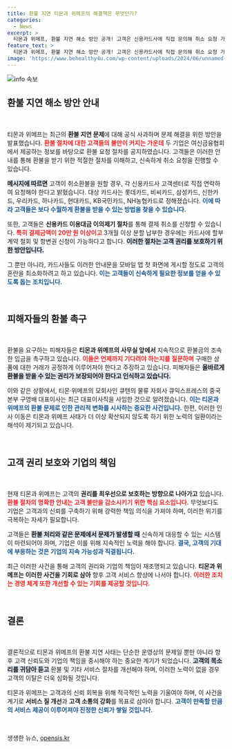 ```yaml
---
title: 환불 지연 티몬과 위메프의 해결책은 무엇인가?
categories:
  - News
excerpt: >
  티몬과 위메프, 환불 지연 해소 방안 공개! 고객은 신용카드사에 직접 문의해 취소 요청 가능하며, 피해자들은 빠른 환불을 촉구 중. 큐텐의 물류 자회사 대표도 사퇴해 이 사태에 대한 우려가 커지고 있습니다. 클릭하여 자세한 내용을 확인하세요!
feature_text: >
  티몬과 위메프, 환불 지연 해소 방안 공개! 고객은 신용카드사에 직접 문의해 취소 요청 가능하며, 피해자들은 빠른 환불을 촉구 중. 큐텐의 물류 자회사 대표도 사퇴해 이 사태에 대한 우려가 커지고 있습니다. 클릭하여 자세한 내용을 확인하세요!
image: 'https://www.behealthy4u.com/wp-content/uploads/2024/06/unnamed-file.png'
---
```


<p><img src="https://www.behealthy4u.com/wp-content/uploads/2024/06/unnamed-file.png" alt="info 속보" /></p>

<h2 data-ke-size="size26">환불 지연 해소 방안 안내</h2>

<p data-ke-size="size16">&nbsp;</p>

<p>티몬과 위메프는 최근의 <b>환불 지연 문제</b>에 대해 공식 사과하며 문제 해결을 위한 방안을 발표했습니다. <b><span style="color: #ee2323;">환불 절차에 대한 고객들의 불만이 커지는 가운데</span></b> 두 기업은 여신금융협회에서 제공하는 정보를 바탕으로 환불 요청 절차를 공지하였습니다. 고객들은 이러한 안내를 통해 환불을 받기 위한 적절한 절차를 이해하고, 신속하게 취소 요청을 진행할 수 있습니다.</p>

<p><b><span style="background-color: #21538527;">메시지에 따르면</span></b> 고객이 취소환불을 원할 경우, 각 신용카드사 고객센터로 직접 연락하여 요청해야 한다고 밝혔습니다. 대상 카드사는 롯데카드, 비씨카드, 삼성카드, 신한카드, 우리카드, 하나카드, 현대카드, KB국민카드, NH농협카드로 정해졌습니다. <b><span style="color: #1a5490;">이에 따라 고객들은 보다 수월하게 환불을 받을 수 있는 방법을 찾을 수 있습니다.</span></b></p>

<p>또한, 고객들은 <b>신용카드 이용대금 이의제기 절차</b>를 통해 결제 취소를 신청할 수 있습니다. <b><span style="color: #ee2323;">특히 결제금액이 20만 원 이상이고</span></b> 3개월 이상 분할 납부한 경우에는 카드사에 할부계약 철회 및 항변권 신청이 가능하다고 합니다. <b><span style="background-color: #21538527;">이러한 절차는 고객 권리를 보호하기 위한 방안입니다.</span></b></p>

<p>그 뿐만 아니라, 카드사들도 이러한 안내문을 모바일 앱 첫 화면에 게시할 정도로 고객의 혼란을 최소화하려고 하고 있습니다. <b><span style="color: #1a5490;">이는 고객들이 신속하게 필요한 정보를 얻을 수 있도록 돕는 조치입니다.</span></b></p>

<p data-ke-size="size16">&nbsp;</p>

<h2 data-ke-size="size26">피해자들의 환불 촉구</h2>

<p data-ke-size="size16">&nbsp;</p>

<p>환불을 요구하는 피해자들은 <b>티몬과 위메프의 사무실 앞에서</b> 지속적으로 환불금의 조속한 입금을 촉구하고 있습니다. <b><span style="color: #ee2323;">이들은 언제까지 기다려야 하는지를 질문하며</span></b> 구매한 상품에 대한 거래가 공정하게 이루어져야 한다고 주장하고 있습니다. 피해자들은 <b><span style="background-color: #21538527;">올바르게 환불을 받을 수 있는 권리가 보장되어야 한다고 인식하고 있습니다.</span></b></p>

<p>이와 같은 상황에서, 티몬·위메프의 모회사인 큐텐의 물류 자회사 큐익스프레스의 중국본부 구영배 대표이사는 최근 대표이사직을 사임한 것으로 알려졌습니다. <b><span style="color: #1a5490;">이는 티몬과 위메프의 환불 문제로 인한 관리적 변화를 시사하는 중요한 사건입니다.</span></b> 한편, 이러한 인사 이동은 티몬과 위메프 사태가 더 이상 확산되지 않도록 하기 위한 노력의 일환이라는 해석이 제기되고 있습니다. </p>

<p data-ke-size="size16">&nbsp;</p>

<h2 data-ke-size="size26">고객 권리 보호와 기업의 책임</h2>

<p data-ke-size="size16">&nbsp;</p>

<p>현재 티몬과 위메프는 고객의 <b>권리를 최우선으로 보호하는 방향으로 나아가고</b> 있습니다. <b><span style="color: #ee2323;">환불 절차의 명확한 안내는 고객 불만을 감소시키기 위한 핵심 요소입니다.</span></b> 무엇보다도 기업은 고객과의 신뢰를 구축하기 위해 강력한 책임 의식을 가져야 하며, 이러한 위기를 극복하는 자세가 필요합니다. </p>

<p>고객들은 <b><span style="background-color: #21538527;">환불 처리와 같은 문제에서 문제가 발생할 때</span></b> 신속하게 대응할 수 있는 시스템이 마련되어야 하며, 기업은 이를 위해 지속적인 노력을 해야 합니다. <b><span style="color: #1a5490;">결국, 고객의 기대에 부응하는 것은 기업의 지속 가능성과 직결됩니다.</span></b></p>

<p>최근 이러한 사건을 통해 고객의 권리와 기업의 책임이 재조명되고 있습니다. <b>티몬과 위메프는 이러한 사건을 기회로 삼아</b> 향후 고객 서비스 향상에 나서야 합니다. <b><span style="color: #ee2323;">이러한 조치는 경영 체계 또한 개선할 수 있는 기회를 제공할 것입니다.</span></b></p>

<p data-ke-size="size16">&nbsp;</p>

<h2 data-ke-size="size26">결론</h2>

<p data-ke-size="size16">&nbsp;</p>

<p>결론적으로 티몬과 위메프의 환불 지연 사태는 단순한 운영상의 문제일 뿐만 아니라 향후 고객 신뢰도와 기업의 책임을 중시해야 하는 중요한 계기가 되었습니다. <b><span style="background-color: #21538527;">고객의 목소리를 귀담아 듣고</span></b> 환불 및 기타 서비스 절차를 개선해야 하며, 이러한 노력이 없을 경우 고객의 이탈은 더욱 심화될 것입니다.</p>

<p>티몬과 위메프는 고객과의 신뢰 회복을 위해 적극적인 노력을 기울여야 하며, 이 사건을 계기로 <b>서비스 질 개선</b>과 <b>고객 소통의 강화</b>를 목표로 삼아야 합니다. <b><span style="color: #1a5490;">고객이 만족할 만큼의 서비스 제공이 이루어져야 진정한 신뢰가 쌓일 것입니다.</span></b></p>

<p data-ke-size="size16">&nbsp;</p>
생생한 뉴스, <a href="https://opensis.kr" rel="dofollow">opensis.kr</a>


